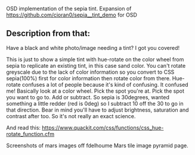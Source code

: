 OSD implementation of the sepia tint. Expansion of https://github.com/cioran0/sepia__tint_demo for OSD

Description from that:
----
Have a black and white photo/image needing a tint? I got you covered!

This is just to show a simple tint with hue-rotate on the color wheel from sepia to replicate an existing tint, in this case sand color. You can't rotate greyscale due to the lack of color information so you convert to CSS sepia(100%) first for color information then rotate color from there. Hue-rotate confuses a lot of people because it's kind of confusing. It confused me! Basically look at a color wheel. Pick the spot you're at. Pick the spot you want to go to. Add or subtract. So sepia is 30degrees, wanted something a little redder (red is 0deg) so I subtract 10 off the 30 to go in that direction. Bear in mind you'll have to adjust brightness, saturation and contrast after too. So it's not really an exact science.

And read this: https://www.quackit.com/css/functions/css_hue-rotate_function.cfm

Screenshots of mars images off fdelhoume Mars tile image pyramid page.
